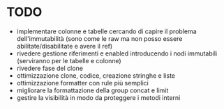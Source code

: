# TODO

- implementare colonne e tabelle cercando di capire il problema dell'immutabilità (sono come le raw ma non posso essere abilitate/disabilitate e avere il ref)
- rivedere gestione riferimenti e enabled introducendo i nodi immutabili (serviranno per le tabelle e colonne)
- rivedere fase del clone
- ottimizzazione clone, codice, creazione stringhe e liste
- ottimizzazione formatter con rule più semplici
- migliorare la formattazione della group concat e limit
- gestire la visibilità in modo da proteggere i metodi interni